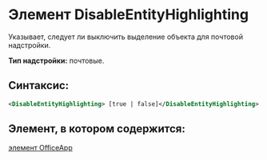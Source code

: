 
# Элемент DisableEntityHighlighting
Указывает, следует ли выключить выделение объекта для почтовой надстройки.

 **Тип надстройки:** почтовые.


## Синтаксис:


```XML
<DisableEntityHighlighting> [true | false]</DisableEntityHighlighting>
```


## Элемент, в котором содержится:

[элемент OfficeApp](../../reference/manifest/officeapp.md)

